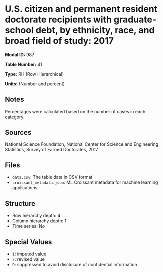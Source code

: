 # U.S. citizen and permanent resident doctorate recipients with graduate-school debt, by ethnicity, race, and broad field of study: 2017

**Modal ID:** 987

**Table Number:** 41

**Type:** RH (Row Hierarchical)

**Units:** (Number and percent)

## Notes

Percentages were calculated based on the number of cases in each category.

## Sources

National Science Foundation, National Center for Science and Engineering Statistics, Survey of Earned Doctorates, 2017.

## Files

- `data.csv`: The table data in CSV format
- `croissant_metadata.json`: ML Croissant metadata for machine learning applications

## Structure

- Row hierarchy depth: 4
- Column hierarchy depth: 1
- Time series: No

## Special Values

- `i`: imputed value
- `r`: revised value
- `D`: suppressed to avoid disclosure of confidential information
